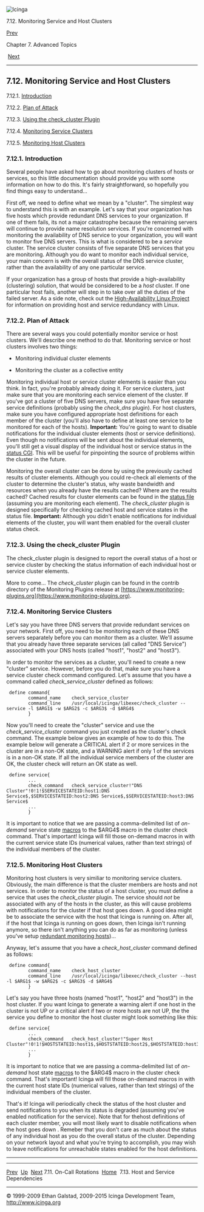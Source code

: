 ![Icinga](../images/logofullsize.png "Icinga")

7.12. Monitoring Service and Host Clusters

[Prev](oncallrotation.md) 

Chapter 7. Advanced Topics

 [Next](dependencies.md)

* * * * *

7.12. Monitoring Service and Host Clusters
------------------------------------------

7.12.1. [Introduction](clusters.md#introduction_clusters)

7.12.2. [Plan of Attack](clusters.md#planofattack)

7.12.3. [Using the check\_cluster
Plugin](clusters.md#checkclusterplugin)

7.12.4. [Monitoring Service Clusters](clusters.md#serviceclusters)

7.12.5. [Monitoring Host Clusters](clusters.md#hostclusters)

### 7.12.1. Introduction

Several people have asked how to go about monitoring clusters of hosts
or services, so this little documentation should provide you with some
information on how to do this. It's fairly straightforward, so hopefully
you find things easy to understand...

First off, we need to define what we mean by a "cluster". The simplest
way to understand this is with an example. Let's say that your
organization has five hosts which provide redundant DNS services to your
organization. If one of them fails, its not a major catastrophe because
the remaining servers will continue to provide name resolution services.
If you're concerned with monitoring the availability of DNS service to
your organization, you will want to monitor five DNS servers. This is
what is considered to be a *service* cluster. The service cluster
consists of five separate DNS services that you are monitoring. Although
you do want to monitor each individual service, your main concern is
with the overall status of the DNS service cluster, rather than the
availability of any one particular service.

If your organization has a group of hosts that provide a
high-availability (clustering) solution, that would be considered to be
a *host* cluster. If one particular host fails, another will step in to
take over all the duties of the failed server. As a side note, check out
the [High-Availability Linux Project](http://www.linux-ha.org) for
information on providing host and service redundancy with Linux.

### 7.12.2. Plan of Attack

There are several ways you could potentially monitor service or host
clusters. We'll describe one method to do that. Monitoring service or
host clusters involves two things:

-   Monitoring individual cluster elements

-   Monitoring the cluster as a collective entity

Monitoring individual host or service cluster elements is easier than
you think. In fact, you're probably already doing it. For service
clusters, just make sure that you are monitoring each service element of
the cluster. If you've got a cluster of five DNS servers, make sure you
have five separate service definitions (probably using the *check\_dns*
plugin). For host clusters, make sure you have configured appropriate
host definitions for each member of the cluster (you'll also have to
define at least one service to be monitored for each of the hosts).
**Important:** You're going to want to disable notifications for the
individual cluster elements (host or service definitions). Even though
no notifications will be sent about the individual elements, you'll
still get a visual display of the individual host or service status in
the [status CGI](cgis.md#cgis-status_cgi). This will be useful for
pinpointing the source of problems within the cluster in the future.

Monitoring the overall cluster can be done by using the previously
cached results of cluster elements. Although you could re-check all
elements of the cluster to determine the cluster's status, why waste
bandwidth and resources when you already have the results cached? Where
are the results cached? Cached results for cluster elements can be found
in the [status file](configmain.md#configmain-status_file) (assuming
you are monitoring each element). The *check\_cluster* plugin is
designed specifically for checking cached host and service states in the
status file. **Important:** Although you didn't enable notifications for
individual elements of the cluster, you will want them enabled for the
overall cluster status check.

### 7.12.3. Using the check\_cluster Plugin

The check\_cluster plugin is designed to report the overall status of a
host or service cluster by checking the status information of each
individual host or service cluster elements.

More to come... The *check\_cluster* plugin can be found in the contrib
directory of the Monitoring Plugins release at
[https://www.monitoring-plugins.org](https://www.monitoring-plugins.org).

### 7.12.4. Monitoring Service Clusters

Let's say you have three DNS servers that provide redundant services on
your network. First off, you need to be monitoring each of these DNS
servers separately before you can monitor them as a cluster. We'll
assume that you already have three separate services (all called "DNS
Service") associated with your DNS hosts (called "host1", "host2" and
"host3").

In order to monitor the services as a cluster, you'll need to create a
new "cluster" service. However, before you do that, make sure you have a
service cluster check command configured. Let's assume that you have a
command called *check\_service\_cluster* defined as follows:

~~~~ {.programlisting}
 define command{
        command_name    check_service_cluster
        command_line    /usr/local/icinga/libexec/check_cluster --service -l $ARG1$ -w $ARG2$ -c $ARG3$ -d $ARG4$ 
        }
~~~~

Now you'll need to create the "cluster" service and use the
*check\_service\_cluster* command you just created as the cluster's
check command. The example below gives an example of how to do this. The
example below will generate a CRITICAL alert if 2 or more services in
the cluster are in a non-OK state, and a WARNING alert if only 1 of the
services is in a non-OK state. If all the individual service members of
the cluster are OK, the cluster check will return an OK state as well.

~~~~ {.programlisting}
 define service{
        ...
        check_command   check_service_cluster!"DNS Cluster"!0!1!$SERVICESTATEID:host1:DNS Service$,$SERVICESTATEID:host2:DNS Service$,$SERVICESTATEID:host3:DNS Service$
        ...
        }
~~~~

It is important to notice that we are passing a comma-delimited list of
*on-demand* service state
[macros](macros.md "5.2. Understanding Macros and How They Work") to
the \$ARG4\$ macro in the cluster check command. That's important!
Icinga will fill those on-demand macros in with the current service
state IDs (numerical values, rather than text strings) of the individual
members of the cluster.

### 7.12.5. Monitoring Host Clusters

Monitoring host clusters is very similiar to monitoring service
clusters. Obviously, the main difference is that the cluster members are
hosts and not services. In order to monitor the status of a host
cluster, you must define a service that uses the *check\_cluster*
plugin. The service should *not* be associated with any of the hosts in
the cluster, as this will cause problems with notifications for the
cluster if that host goes down. A good idea might be to associate the
service with the host that Icinga is running on. After all, if the host
that Icinga is running on goes down, then Icinga isn't running anymore,
so there isn't anything you can do as far as monitoring (unless you've
setup [redundant monitoring
hosts](redundancy.md "7.7. Redundant and Failover Network Monitoring"))...

Anyway, let's assume that you have a *check\_host\_cluster* command
defined as follows:

~~~~ {.programlisting}
 define command{
        command_name    check_host_cluster
        command_line    /usr/local/icinga/libexec/check_cluster --host -l $ARG1$ -w $ARG2$ -c $ARG3$ -d $ARG4$ 
        }
~~~~

Let's say you have three hosts (named "host1", "host2" and "host3") in
the host cluster. If you want Icinga to generate a warning alert if one
host in the cluster is not UP or a critical alert if two or more hosts
are not UP, the the service you define to monitor the host cluster might
look something like this:

~~~~ {.programlisting}
 define service{
        ...
        check_command   check_host_cluster!"Super Host Cluster"!0!1!$HOSTSTATEID:host1$,$HOSTSTATEID:host2$,$HOSTSTATEID:host3$
        ...
        }
~~~~

It is important to notice that we are passing a comma-delimited list of
*on-demand* host state
[macros](macros.md "5.2. Understanding Macros and How They Work") to
the \$ARG4\$ macro in the cluster check command. That's important!
Icinga will fill those on-demand macros in with the current host state
IDs (numerical values, rather than text strings) of the individual
members of the cluster.

That's it! Icinga will periodically check the status of the host cluster
and send notifications to you when its status is degraded (assuming
you've enabled notification for the service). Note that for thehost
definitions of each cluster member, you will most likely want to disable
notifications when the host goes down . Remeber that you don't care as
much about the status of any individual host as you do the overall
status of the cluster. Depending on your network layout and what you're
trying to accomplish, you may wish to leave notifications for
unreachable states enabled for the host definitions.

* * * * *

  ------------------------------ -------------------- --------------------------------------
  [Prev](oncallrotation.md)    [Up](ch07.md)       [Next](dependencies.md)
  7.11. On-Call Rotations        [Home](index.md)    7.13. Host and Service Dependencies
  ------------------------------ -------------------- --------------------------------------

© 1999-2009 Ethan Galstad, 2009-2015 Icinga Development Team,
http://www.icinga.org
